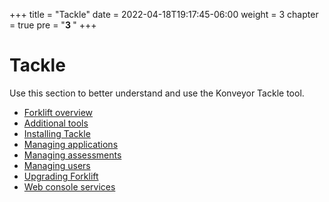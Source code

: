 +++
title = "Tackle"
date = 2022-04-18T19:17:45-06:00
weight = 3
chapter = true
pre = "<b>3 </b>"
+++

# Tackle

Use this section to better understand and use the Konveyor Tackle tool.
* [Forklift overview]()
* [Additional tools]()
* [Installing Tackle]()
* [Managing applications]()
* [Managing assessments]()
* [Managing users]()
* [Upgrading Forklift]()
* [Web console services]()
